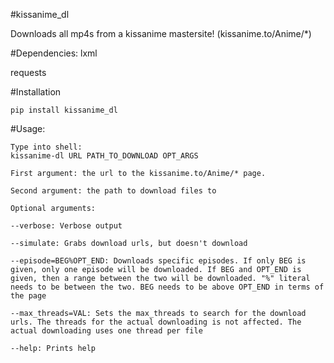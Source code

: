 #kissanime_dl


Downloads all mp4s from a kissanime mastersite!
(kissanime.to/Anime/*)


#Dependencies:
lxml

requests


#Installation
```
pip install kissanime_dl
```


#Usage:
```
Type into shell:
kissanime-dl URL PATH_TO_DOWNLOAD OPT_ARGS

First argument: the url to the kissanime.to/Anime/* page.

Second argument: the path to download files to

Optional arguments:

--verbose: Verbose output

--simulate: Grabs download urls, but doesn't download

--episode=BEG%OPT_END: Downloads specific episodes. If only BEG is given, only one episode will be downloaded. If BEG and OPT_END is given, then a range between the two will be downloaded. "%" literal needs to be between the two. BEG needs to be above OPT_END in terms of the page

--max_threads=VAL: Sets the max_threads to search for the download urls. The threads for the actual downloading is not affected. The actual downloading uses one thread per file

--help: Prints help
```
